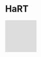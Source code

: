 # HaRT

<svg width="100" height="100" xmlns="http://www.w3.org/2000/svg">
<foreignObject width="100" height="100">
    <div xmlns="http://www.w3.org/1999/xhtml">
<iframe src="https://docs.google.com/forms/d/e/1FAIpQLSf5ExtdYBYktk0GRKOMwB0yrkda3qNbnonpxFcWWFiwuD9cCg/viewform?embedded=true" width="640" height="375" frameborder="0" marginheight="0" marginwidth="0">Loading…</iframe>
        <!-- Other embed HTML element/text into SVG -->
    </div>
</foreignObject>
</svg>
